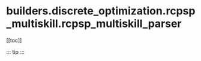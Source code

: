 # builders.discrete_optimization.rcpsp_multiskill.rcpsp_multiskill_parser

[[toc]]

::: tip
<skdecide-summary></skdecide-summary>
:::


